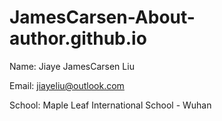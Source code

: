# JamesCarsen-About-author.github.io

Name: Jiaye JamesCarsen Liu

Email: jiayeliu@outlook.com

School: Maple Leaf International School - Wuhan
